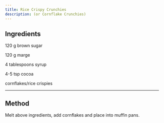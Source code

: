 ```yaml
---
title: Rice Crispy Crunchies
description: (or Cornflake Crunchies) 
---
```


## Ingredients

120 g brown sugar

120 g marge

4 tablespoons syrup

4-5 tsp cocoa

cornflakes/rice crispies

---

## Method

Melt above ingredients, add cornflakes and place into muffin pans.
